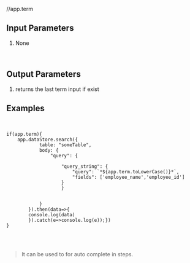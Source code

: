 //app.term

## Input Parameters
1. None

​
## Output Parameters
1. returns the last term input if exist
​
## Examples
​
```
if(app.term){
	app.dataStore.search({
            table: "someTable",
            body: {
                "query": {
             
                    "query_string": {
                        "query": `*${app.term.toLowerCase()}*`,
                        "fields": ['employee_name','employee_id']
                    }
                    }

                
            }
        }).then(data=>{
        console.log(data)
        }).catch(e=>console.log(e));})
}


```
​
> It can be used to for auto complete in steps.